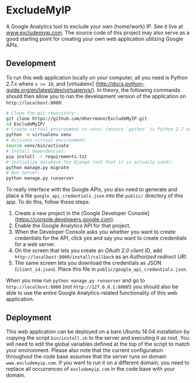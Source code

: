 # ExcludeMyIP
A Google Analytics tool to exclude your own (home/work) IP. See it live at
www.excludemyip.com. The source code of this project may also serve as a good
starting point for creating your own web application utilizing Google APIs.

## Development
To run this web application locally on your computer, all you need is Python
2.7.x where `x >= 10`, and [virtualenv]
(http://docs.python-guide.org/en/latest/dev/virtualenvs/). In theory, the 
following commands should then allow you to run the development version of the
application on `http://localhost:8000`:

```bash
# Clone the git repository:
git clone https://github.com/mherrmann/ExcludeMyIP.git
cd ExcludeMyIP/
# Create virtual environment in venv/ (ensure `python` is Python 2.7 not 3.x):
python -m virtualenv venv
# Activate virtual environment:
source venv/bin/activate
# Install dependencies:
pip install -r requirements.txt
# Initialize database for Django (not that it is actually used):
python manage.py migrate
# Run server:
python manage.py runserver
```

To really interface with the Google APIs, you also need to generate and place
a file `google_api_credentials.json` into the `public/` directory of this app.
To do this, follow these steps:

1. Create a new project in the [Google Developer Console]
(https://console.developers.google.com).
2. Enable the Google Analytics API for that project.
3. When the Developer Console asks you whether you want to create credentials
for the API, click yes and say you want to create credentials for a web server.
4. On the screen that lets you create an *OAuth 2.0 client ID*, add
`http://localhost:8000/install/callback` as an *Authorized redirect URI*.
5. The same screen lets you download the credentials as JSON (`client_id.json`).
Place this file in `public/google_api_credentials.json`.

When you now run `python manage.py runserver` and go to `http://localhost:8000`
(not `http://127.0.0.1:8000`!) you should also be able to use the entire Google
Analytics-related functionality of this web application.

## Deployment
This web application can be deployed on a bare Ubuntu 14.04 installation
by copying the script `bin/install.sh` to the server and executing it as root.
You will need to edit the global variables defined at the top of the script
to match your environment. Please also note that the current configuration
throughout the code base assumes that the server runs on domain
`www.excludemyip.com`. If you want to run it on a different domain, you need
to replace all occurrences of `excludemyip.com` in the code base with your
domain.